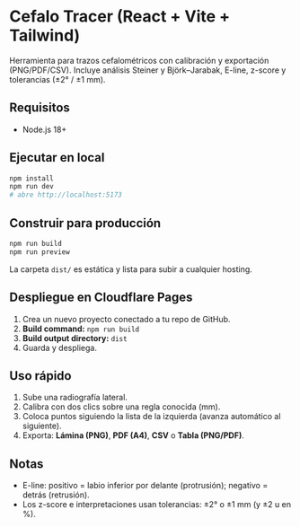 # Cefalo Tracer (React + Vite + Tailwind)

Herramienta para trazos cefalométricos con calibración y exportación (PNG/PDF/CSV). Incluye análisis Steiner y Björk–Jarabak, E-line, z-score y tolerancias (±2° / ±1 mm).

## Requisitos
- Node.js 18+

## Ejecutar en local
```bash
npm install
npm run dev
# abre http://localhost:5173
```

## Construir para producción
```bash
npm run build
npm run preview
```

La carpeta `dist/` es estática y lista para subir a cualquier hosting.

## Despliegue en Cloudflare Pages
1. Crea un nuevo proyecto conectado a tu repo de GitHub.
2. **Build command:** `npm run build`
3. **Build output directory:** `dist`
4. Guarda y despliega.

## Uso rápido
1. Sube una radiografía lateral.
2. Calibra con dos clics sobre una regla conocida (mm).
3. Coloca puntos siguiendo la lista de la izquierda (avanza automático al siguiente).
4. Exporta: **Lámina (PNG)**, **PDF (A4)**, **CSV** o **Tabla (PNG/PDF)**.

## Notas
- E-line: positivo = labio inferior por delante (protrusión); negativo = detrás (retrusión).
- Los z-score e interpretaciones usan tolerancias: ±2° o ±1 mm (y ±2 u en %).
